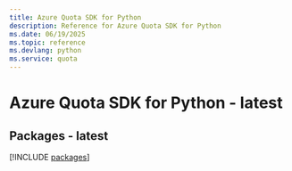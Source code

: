 ```yaml
---
title: Azure Quota SDK for Python
description: Reference for Azure Quota SDK for Python
ms.date: 06/19/2025
ms.topic: reference
ms.devlang: python
ms.service: quota
---
```

# Azure Quota SDK for Python - latest
## Packages - latest
[!INCLUDE [packages](quota-index.md)]